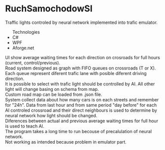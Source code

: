 # RuchSamochodowSI

<div>Traffic lights controled by neural network implemented into trafic emulator.</div>
<div>
<ul>
Technologies
<li>C#</li>
<li>WPF</li>
<li>Aforge.net</li>
</ul>
<div>UI show average waiting times for each direction on crosroads for full hours (current, control/previous).</div>
<div>
Road system designed as graph with FIFO queues on crossroads (T or X). 
Each queue represent diferent trafic lane with posible diferent driving direction.</dvi>
<div>It is possible to select with trafic light should be controlled by AI. All other light will change basing on schema from map.</div>
<div>Custom road map can be loaded from .json file. </div>
<div>System collect data about how many cars is on each streets and remember for "24h".
Data from last hour and from same period "day before" for each AI controled crossroad and their direct neighbours is used to determine by neural network how light should be changed.</div>
<div>Diferences between actual and previous average waiting times for full hour is used to teach AI.</div>
<div>The program takes a long time to run becouse of precalulation of neural network.</div>


<div>Not working as intended because problem in emulator part.</div>
